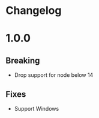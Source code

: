 Changelog
=========

# 1.0.0

## Breaking
- Drop support for node below 14

## Fixes
- Support Windows
